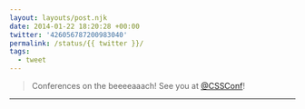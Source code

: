 ```yaml
---
layout: layouts/post.njk
date: 2014-01-22 18:20:28 +00:00
twitter: '426056787200983040'
permalink: /status/{{ twitter }}/
tags: 
  - tweet
---
```


> Conferences on the beeeeaaach! See you at [@CSSConf](https://twitter.com/CSSConf)!

---
